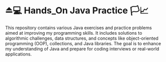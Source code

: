 # ⏏️💻 Hands_On Java Practice 🏳️📈
This repository contains various Java exercises and practice problems aimed at improving my programming skills. It includes solutions to algorithmic challenges, data structures, and concepts like object-oriented programming (OOP), collections, and Java libraries. The goal is to enhance my understanding of Java and prepare for coding interviews or real-world applications.
